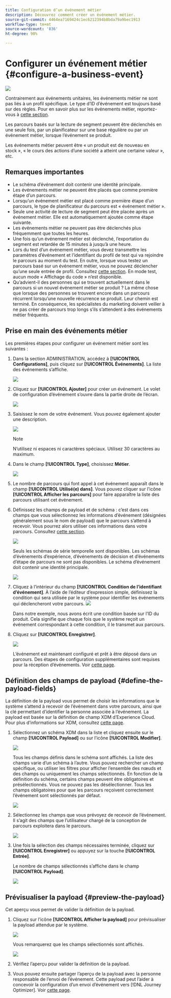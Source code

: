 ```yaml
---
title: Configuration d’un événement métier
description: Découvrez comment créer un événement métier.
source-git-commit: 4464ea7169424c1ec6212394b8bda79a9bec1913
workflow-type: tm+mt
source-wordcount: '836'
ht-degree: 98%

---
```


# Configurer un événement métier {#configure-a-business-event}

![](../assets/do-not-localize/badge.png)

Contrairement aux événements unitaires, les événements métier ne sont pas liés à un profil spécifique. Le type d’ID d’événement est toujours basé sur des règles. Pour en savoir plus sur les événements métier, reportez-vous à [cette section](../event/about-events.md).

Les parcours basés sur la lecture de segment peuvent être déclenchés en une seule fois, par un planificateur sur une base régulière ou par un événement métier, lorsque l’événement se produit.

Les événements métier peuvent être « un produit est de nouveau en stock », « le cours des actions d’une société a atteint une certaine valeur », etc.

## Remarques importantes

* Le schéma d’événement doit contenir une identité principale.
* Les événements métier ne peuvent être placés que comme première étape d’un parcours.
* Lorsqu’un événement métier est placé comme première étape d’un parcours, le type de planificateur du parcours est « événement métier ».
* Seule une activité de lecture de segment peut être placée après un événement métier. Elle est automatiquement ajoutée comme étape suivante.
* Les événements métier ne peuvent pas être déclenchés plus fréquemment que toutes les heures.
* Une fois qu’un événement métier est déclenché, l’exportation du segment est retardée de 15 minutes à jusqu’à une heure.
* Lors du test d’un événement métier, vous devez transmettre les paramètres d’événement et l’identifiant du profil de test qui va rejoindre le parcours au moment du test. En outre, lorsque vous testez un parcours basé sur un événement métier, vous ne pouvez déclencher qu’une seule entrée de profil. Consultez [cette section](../building-journeys/testing-the-journey.md#test-business). En mode test, aucun mode « Affichage du code » n’est disponible.
* Qu’advient-il des personnes qui se trouvent actuellement dans le parcours si un nouvel événement métier se produit ? La même chose que lorsque des personnes se trouvent encore dans un parcours récurrent lorsqu’une nouvelle récurrence se produit. Leur chemin est terminé. En conséquence, les spécialistes du marketing doivent veiller à ne pas créer de parcours trop longs s’ils s’attendent à des événements métier fréquents.

## Prise en main des événements métier

Les premières étapes pour configurer un événement métier sont les suivantes :

1. Dans la section ADMINISTRATION, accédez à **[!UICONTROL Configurations]**, puis cliquez sur **[!UICONTROL Événements]**. La liste des événements s’affiche.

   ![](../assets/jo-event1.png)

1. Cliquez sur **[!UICONTROL Ajouter]** pour créer un événement. Le volet de configuration d’événement s’ouvre dans la partie droite de l’écran.

   ![](../assets/jo-event2.png)

1. Saisissez le nom de votre événement. Vous pouvez également ajouter une description.

   ![](../assets/jo-event3-business.png)

   >[!NOTE]
   >
   >N’utilisez ni espaces ni caractères spéciaux. Utilisez 30 caractères au maximum.

1. Dans le champ **[!UICONTROL Type]**, choisissez **Métier**.

   ![](../assets/jo-event3bis-business.png)

1. Le nombre de parcours qui font appel à cet événement apparaît dans le champ **[!UICONTROL Utilisé(e) dans]**. Vous pouvez cliquer sur l’icône **[!UICONTROL Afficher les parcours]** pour faire apparaître la liste des parcours utilisant cet événement.

1. Définissez les champs de payload et de schéma : c’est dans ces champs que vous sélectionnez les informations d’événement (désignées généralement sous le nom de payload) que le parcours s’attend à recevoir. Vous pourrez alors utiliser ces informations dans votre parcours. Consultez [cette section](../event/about-creating-business.md#define-the-payload-fields).

   ![](../assets/jo-event5-business.png)

   Seuls les schémas de série temporelle sont disponibles. Les schémas d’événements d’expérience, d’événements de décision et d’événements d’étape de parcours ne sont pas disponibles. Le schéma d’événement doit contenir une identité principale.

   ![](../assets/test-profiles-4.png)

1. Cliquez à l’intérieur du champ **[!UICONTROL Condition de l’identifiant d’événement]**. À l’aide de l’éditeur d’expression simple, définissez la condition qui sera utilisée par le système pour identifier les événements qui déclencheront votre parcours.
   ![](../assets/jo-event6-business.png)

   Dans notre exemple, nous avons écrit une condition basée sur l’ID du produit. Cela signifie que chaque fois que le système reçoit un événement correspondant à cette condition, il le transmet aux parcours.

1. Cliquez sur **[!UICONTROL Enregistrer]**.

   ![](../assets/journey7-business.png)

   L’événement est maintenant configuré et prêt à être déposé dans un parcours. Des étapes de configuration supplémentaires sont requises pour la réception d’événements. Voir [cette page](../event/additional-steps-to-send-events-to-journey-orchestration.md).

## Définition des champs de payload {#define-the-payload-fields}

La définition de la payload vous permet de choisir les informations que le système s’attend à recevoir de l’événement dans votre parcours, ainsi que la clé permettant d’identifier la personne associée à l’événement. La payload est basée sur la définition de champ XDM d’Experience Cloud. Pour plus d’informations sur XDM, consultez [cette page](https://experienceleague.adobe.com/docs/experience-platform/xdm/home.html?lang=fr).

1. Sélectionnez un schéma XDM dans la liste et cliquez ensuite sur le champ **[!UICONTROL Payload]** ou sur l’icône **[!UICONTROL Modifier]**.

   ![](../assets/journey8-business.png)

   Tous les champs définis dans le schéma sont affichés. La liste des champs varie d’un schéma à l’autre. Vous pouvez rechercher un champ spécifique, ou utiliser les filtres pour afficher l’ensemble des nœuds et des champs ou uniquement les champs sélectionnés. En fonction de la définition du schéma, certains champs peuvent être obligatoires et présélectionnés. Vous ne pouvez pas les désélectionner. Tous les champs obligatoires pour que les parcours reçoivent correctement l’événement sont sélectionnés par défaut.

   ![](../assets/journey9-business.png)

1. Sélectionnez les champs que vous prévoyez de recevoir de l’événement. Il s’agit des champs que l’utilisateur chargé de la conception de parcours exploitera dans le parcours.

   ![](../assets/journey10-business.png)

1. Une fois la sélection des champs nécessaires terminée, cliquez sur **[!UICONTROL Enregistrer]** ou appuyez sur la touche **[!UICONTROL Entrée]**.

   Le nombre de champs sélectionnés s’affiche dans le champ **[!UICONTROL Payload]**.

   ![](../assets/journey12-business.png)

## Prévisualiser la payload {#preview-the-payload}

Cet aperçu vous permet de valider la définition de la payload.

1. Cliquez sur l’icône **[!UICONTROL Afficher la payload]** pour prévisualiser la payload attendue par le système.

   ![](../assets/journey13-business.png)

   Vous remarquerez que les champs sélectionnés sont affichés.

   ![](../assets/journey14-business.png)

1. Vérifiez l’aperçu pour valider la définition de la payload.

1. Vous pouvez ensuite partager l’aperçu de la payload avec la personne responsable de l’envoi de l’événement. Cette payload peut l’aider à concevoir la configuration d’un envoi d’événement vers [!DNL Journey Optimizer]. Voir [cette page](../event/additional-steps-to-send-events-to-journey-orchestration.md).
